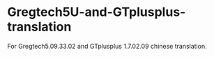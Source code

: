 # Gregtech5U-and-GTplusplus-translation
For Gregtech5.09.33.02 and GTplusplus 1.7.02.09 chinese translation.

